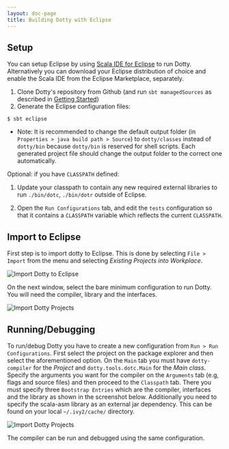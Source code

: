 ```yaml
---
layout: doc-page
title: Building Dotty with Eclipse
---
```


Setup
-----------

You can setup Eclipse by using [Scala IDE for Eclipse](http://scala-ide.org/) to run Dotty. Alternatively you can download 
your Eclipse distribution of choice and enable the Scala IDE from the Eclipse Marketplace, separately.

1. Clone Dotty's repository from Github (and run `sbt managedSources` as described in 
[Getting Started](getting-started.md)) 
2. Generate the Eclipse configuration files:
```shell
$ sbt eclipse
```

- Note: It is recommended to change the default output folder (in `Properties > java
   build path > Source`) to `dotty/classes` instead of `dotty/bin` because
   `dotty/bin` is reserved for shell scripts. Each generated project file should
   change the output folder to the correct one automatically.

Optional: if you have `CLASSPATH` defined:

1. Update your classpath to contain any new required external libraries to run
   `./bin/dotc`, `./bin/dotr` outside of Eclipse.

1. Open the `Run Configurations` tab, and edit the `tests` configuration so
   that it contains a `CLASSPATH` variable which reflects the current
   `CLASSPATH`.
   
   
Import to Eclipse
-----------------

First step is to import dotty to Eclipse. This is done by selecting `File > Import` from the menu and selecting
_Existing Projects into Workplace_. 

![](../../images/eclipse/eclipse-import.png "Import Dotty to Eclipse")

On the next window, select the bare minimum configuration to run Dotty. You will need the compiler, library and the 
interfaces.

![](../../images/eclipse/eclipse-select.png "Import Dotty Projects")


Running/Debugging
---------------------------------------------------

To run/debug Dotty you have to create a new configuration from `Run > Run Configurations`. First select the project on the
package explorer and then select the aforementioned option. On the `Main` tab you must have `dotty-compiler` for the 
_Project_ and `dotty.tools.dotc.Main` for the _Main class_. Specify the arguments you want for the compiler on the
`Arguments` tab (e.g, flags and source files) and then proceed to the `Classpath` tab. There you must 
specify three `Bootstrap Entries` which are the compiler, interfaces and the library as shown in the screenshot below. 
Additionally you need to specify the scala-asm library as an external jar dependency. This can be found on your local
`~/.ivy2/cache/` directory.

![](../../images/eclipse/eclipse-runconfiguration.png "Import Dotty Projects")

The compiler can be run and debugged using the same configuration. 


